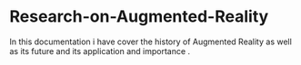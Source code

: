 # Research-on-Augmented-Reality
In this documentation i have cover the history of Augmented Reality as well as its future and its application and importance .
